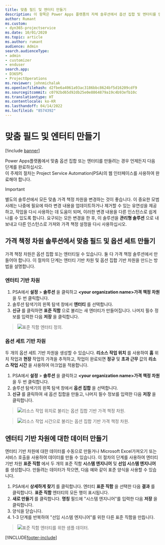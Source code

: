 ```yaml
---
title: 맞춤 필드 및 엔터티 만들기
description: 이 항목은 Power Apps 플랫폼의 자체 솔루션에서 옵션 집합 및 엔터티를 만드는 방법을 설명합니다.
author: Rumant
ms.custom:
- dyn365-projectservice
ms.date: 10/01/2020
ms.topic: article
ms.author: rumant
audience: Admin
search.audienceType:
- admin
- customizer
- enduser
search.app:
- D365PS
- ProjectOperations
ms.reviewer: johnmichalak
ms.openlocfilehash: d2fbe6a4061a93ac3186bbc8624bf5d16209cdf9
ms.sourcegitcommit: c0792bd65d92db25e0e8864879a19c4b93efb10c
ms.translationtype: HT
ms.contentlocale: ko-KR
ms.lasthandoff: 04/14/2022
ms.locfileid: "8574392"
---
```

# <a name="create-custom-fields-and-entities"></a>맞춤 필드 및 엔터티 만들기 

[!include [banner](../includes/psa-now-project-operations.md)]

Power Apps플랫폼에서 맞춤 옵션 집합 또는 엔터티를 만들려는 경우 언제든지 다음 단계를 완료하십시오.  
이 주제의 절차는 Project Service Automation(PSA)의 웹 인터페이스를 사용하여 완료해야 합니다.

> [!IMPORTANT]
> 별도의 솔루션에서 모든 맞춤 가격 책정 차원을 변경하는 것이 좋습니다. 이 중요한 모범 사례는 나중에 필요에 따라 변경 내용을 업데이트하거나 제거할 수 있는 유연성을 제공하고, 작업을 다시 사용하는 데 도움이 되며, 이러한 변경 내용을 다른 인스턴스로 쉽게 나를 수 있도록 합니다. 요구되는 모든 변경을 한 후, 이 솔루션을 **관리형 솔루션** 으로 내보내고 다른 인스턴스로 가져와 가격 책정 설정을 다시 사용하십시오.

  
## <a name="create-custom-fields-and-option-sets-in-the-pricing-dimension-solution"></a>가격 책정 차원 솔루션에서 맞춤 필드 및 옵션 세트 만들기

가격 책정 차원은 옵션 집합 또는 엔터티일 수 있습니다. 둘 다 가격 책정 솔루션에서 만들어야 합니다. 이 절차의 단계는 엔터티 기반 차원 및 옵션 집합 기반 차원을 만드는 방법을 설명합니다.

### <a name="entity-based-dimensions"></a>엔터티 기반 차원

1. PSA에서 **설정** > **솔루션** 을 클릭하고 **\<your organization name>가격 책정 차원** 을 두 번 클릭합니다.
2. 솔루션 탐색기의 왼쪽 탐색 창에서 **엔터티** 를 선택합니다.
3. **신규** 를 클릭하면 **표준 직함** 으로 불리는 새 엔터티가 만들어집니다. 나머지 필수 정보를 입력한 다음 **저장** 을 클릭합니다.

> ![표준 직함 엔터티 정의.](media/Standard-Title-entity-definition.png)


### <a name="option-set-based-dimensions"></a>옵션 세트 기반 차원 
두 개의 옵션 세트 기반 차원을 생성할 수 있습니다. **리소스 작업 위치** 를 사용하여 **홈** 위치 작업과 **현장** 작업의 가격을 추적하고, 작업이 완료되면 **정규** 및 **초과 근무** 값의 **리소스 작업 시간** 을 사용하여 마크업을 적용합니다.


1. PSA에서 **설정** > **솔루션** 을 클릭하고 **\<your organization name>가격 책정 차원** 을 두 번 클릭합니다. 
2. 솔루션 탐색기의 왼쪽 탐색 창에서 **옵션 집합** 을 선택합니다. 
3. **신규** 를 클릭하여 새 옵션 집합을 만들고, 나머지 필수 정보를 입력한 다음 **저장** 을 클릭합니다.

> ![리소스 작업 위치로 불리는 옵션 집합 기반 가격 책정 차원.](media/Option-set-PD-called-Resource-Work-Location.png)

> ![리소스 작업 시간으로 불리는 옵션 집합 기반 가격 책정 차원.](media/Option-set-PD-called-Resource-Work-Hours.PNG)


## <a name="create-data-for-entity-based-dimensions"></a>엔터티 기반 차원에 대한 데이터 만들기

엔터티 기반 차원에 대한 데이터를 수동으로 만들거나 Microsoft Excel가져오기 또는 서비스 호출을 사용하여 데이터를 만들 수 있습니다. 이 절차의 단계를 사용하여 엔터티 기반 차원 **표준 직함** 에서 두 개의 표준 직함 **시스템 엔지니어** 및 **선임 시스템 엔지니어** 를 생성합니다. 만들려는 데이터가 작으면, 다음 예와 같이 표준 양식을 사용할 수 있습니다.

1. PSA에서 **상세하게 찾기** 를 클릭합니다. 엔터티 **표준 직함** 을 선택한 다음 **결과** 를 클릭합니다. **표준 직함** 엔터티의 모든 행이 표시됩니다.
2. **새로 만들기** 를 클릭합니다. **명칭** 필드에 "시스템 엔지니어"를 입력한 다음 **저장** 을 클릭합니다.
3. 양식을 닫습니다. 
4. 1-3 단계를 반복하여 "선임 시스템 엔지니어"를 위한 다른 표준 직함을 만듭니다.

> ![표준 직함 엔터티를 위한 샘플 데이터.](media/ST-data.png)




[!INCLUDE[footer-include](../includes/footer-banner.md)]
